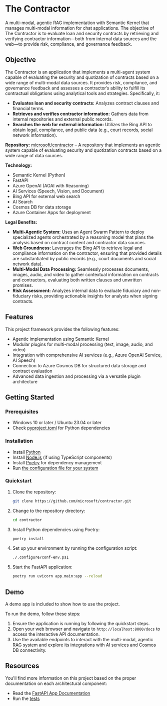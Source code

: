 # The Contractor

A multi-modal, agentic RAG implementation with Semantic Kernel that manages multi-modal information for chat applications. The objective of The Contractor is to evaluate loan and security contracts by retrieving and verifying contractor information—both from internal data sources and the web—to provide risk, compliance, and governance feedback.

## Objective

The Contractor is an application that implements a multi-agent system capable of evaluating the security and quotization of contracts based on a wide range of multi-modal data sources. It provides risk, compliance, and governance feedback and assesses a contractor’s ability to fulfill its contractual obligations using analytical tools and strategies. Specifically, it:

- **Evaluates loan and security contracts:** Analyzes contract clauses and financial terms.
- **Retrieves and verifies contractor information:** Gathers data from internal repositories and external public records.
- **Searches the web for external information:** Utilizes the Bing API to obtain legal, compliance, and public data (e.g., court records, social network information).

**Repository:** [microsoft/contractor](https://github.com/microsoft/contractor) – A repository that implements an agentic system capable of evaluating security and quotization contracts based on a wide range of data sources.

**Technology:**

- Semantic Kernel (Python)
- FastAPI
- Azure OpenAI (AOAI with Reasoning)
- AI Services (Speech, Vision, and Document)
- Bing API for external web search
- AI Search
- Cosmos DB for data storage
- Azure Container Apps for deployment

**Legal Benefits:**

- **Multi-Agentic System:** Uses an Agent Swarm Pattern to deploy specialized agents orchestrated by a reasoning model that plans the analysis based on contract content and contractor data sources.
- **Web Groundness:** Leverages the Bing API to retrieve legal and compliance information on the contractor, ensuring that provided details are substantiated by public records (e.g., court documents and social network data).
- **Multi-Modal Data Processing:** Seamlessly processes documents, images, audio, and video to gather contextual information on contracts and contractors, evaluating both written clauses and unwritten promises.
- **Risk Assessment:** Analyzes internal data to evaluate fiduciary and non-fiduciary risks, providing actionable insights for analysts when signing contracts.

## Features

This project framework provides the following features:

* Agentic implementation using Semantic Kernel
* Modular plugins for multi-modal processing (text, image, audio, and video)
* Integration with comprehensive AI services (e.g., Azure OpenAI Service, AI Speech)
* Connection to Azure Cosmos DB for structured data storage and contract evaluation
* Advanced data ingestion and processing via a versatile plugin architecture

## Getting Started

### Prerequisites

- Windows 10 or later / Ubuntu 23.04 or later
- Check [pyproject.toml](src/pyproject.toml) for Python dependencies

### Installation

- Install [Python](https://www.python.org/downloads/)
- Install [Node.js](https://nodejs.org/) (if using TypeScript components)
- Install [Poetry](https://python-poetry.org/) for dependency management
- Run [the configuration file for your system](.configure/conf-env.ps1)

### Quickstart

1. Clone the repository:

   ```bash
   git clone https://github.com/microsoft/contractor.git
   ```

2. Change to the repository directory:

   ```bash
   cd contractor
   ```

3. Install Python dependencies using Poetry:

   ```bash
   poetry install
   ```

4. Set up your environment by running the configuration script:

   ```bash
   ./.configure/conf-env.ps1
   ```

5. Start the FastAPI application:

   ```bash
   poetry run uvicorn app.main:app --reload
   ```

## Demo

A demo app is included to show how to use the project.

To run the demo, follow these steps:

1. Ensure the application is running by following the quickstart steps.
2. Open your web browser and navigate to `http://localhost:8000/docs` to access the interactive API documentation.
3. Use the available endpoints to interact with the multi-modal, agentic RAG system and explore its integrations with AI services and Cosmos DB connectivity.

## Resources

You'll find more information on this project based on the proper documentation on each architectural component:

- Read the [FastAPI App Documentation](src/README.md)
- Run the [tests](src/tests/)
